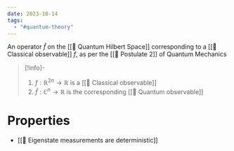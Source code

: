```yaml
---
date: 2023-10-14
tags:
  - "#quantum-theory"
---
```

An operator $\hat{f}$ on the [[📘 Quantum Hilbert Space]] corresponding to a [[📘 Classical observable]] $f$, as per the [[📕 Postulate 2]] of Quantum Mechanics

>[!info]-
> 1. $f : \mathbb{R}^{2n} \rightarrow \mathbb{R}$ is a [[📘 Classical observable]]
> 2. $\hat{f}: \mathbb{C}^{n} \rightarrow \mathbb{R}$ is the corresponding [[📘 Quantum observable]]

# Properties
- [[📗 Eigenstate measurements are deterministic]]